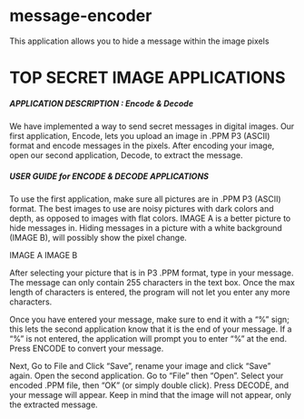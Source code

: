 # message-encoder
This application allows you to hide a message within the image pixels


<h1>TOP SECRET IMAGE APPLICATIONS</h1>


<h5>APPLICATION DESCRIPTION : Encode & Decode</h5>

We have implemented a way to send secret messages in digital images.  Our first application, Encode, lets you upload an image in .PPM P3 (ASCII) format and encode messages in the pixels.  After encoding your image, open our second application, Decode, to extract the message. 

<h5>USER GUIDE for ENCODE & DECODE APPLICATIONS</h5>

To use the first application, make sure all pictures are in .PPM P3 (ASCII) format.  The best images to use are noisy pictures with dark colors and depth, as opposed to images with flat colors. IMAGE A is a better picture to hide messages in.  Hiding messages in a picture with a white background (IMAGE B), will possibly show the pixel change.


IMAGE A                        IMAGE B
           

After selecting your picture that is in P3 .PPM format, type in your message.  The message can only contain 255 characters in the text box.  Once the max length of characters is entered, the program will not let you enter any more characters.  

Once you have entered your message, make sure to end it with a “%” sign; this lets the second application know that it is the end of your message.  If a “%” is not entered, the application will prompt you to enter “%” at the end. Press ENCODE to convert your message.

Next, Go to File and Click “Save”, rename your image and click “Save” again. Open the second application. Go to “File” then “Open”.  Select your encoded .PPM file, then “OK” (or simply double click).  Press DECODE, and your message will appear.  Keep in mind that the image will not appear, only the extracted message.

                
